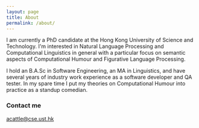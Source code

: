 ```yaml
---
layout: page
title: About
permalink: /about/
---
```



I am currently a PhD candidate at the Hong Kong University of Science and Technology. I'm interested in Natural Language Processing and Computational Linguistics in general with a particular focus on semantic aspects of Computational Humour and Figurative Language Processing.

I hold an B.A.Sc in Software Engineering, an MA in Linguistics, and have several years of industry work experience as a software developer and QA tester. In my spare time I put my theories on Computational Humour into practice as a standup comedian.

### Contact me

[acattle@cse.ust.hk](mailto:acattle@cse.ust.hk)
